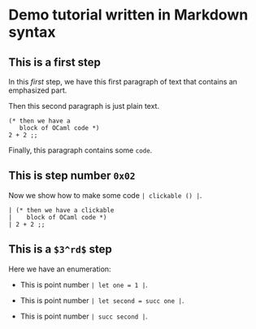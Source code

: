 Demo tutorial written in Markdown syntax
========================================

This is a first step
--------------------

In this *first* step, we have this first paragraph of text that
contains an emphasized part.

Then this second paragraph is just plain text.

    (* then we have a
       block of OCaml code *)
    2 + 2 ;;

Finally, this paragraph contains some `code`.

## This is step number `0x02`

Now we show how to make some code `| clickable () |`.

    | (* then we have a clickable
    |    block of OCaml code *)
    | 2 + 2 ;;

## This is a `$3^rd$` step

Here we have an enumeration:

  * This is point number `| let one = 1 |`.

  * This is point number `| let second = succ one |`.

  * This is point number `| succ second |`.
